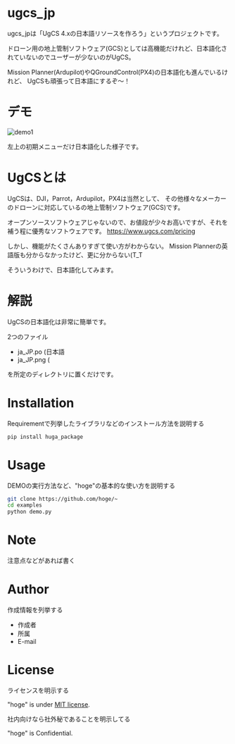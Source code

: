 
# ugcs_jp

ugcs_jpは「UgCS 4.xの日本語リソースを作ろう」というプロジェクトです。

ドローン用の地上管制ソフトウェア(GCS)としては高機能だけれど、日本語化されていないのでユーザーが少ないのがUgCS。

Mission Planner(Ardupilot)やQGroundControl(PX4)の日本語化も進んでいるけれど、
UgCSも頑張って日本語にするぞ～！
 
# デモ

![demo1](https://user-images.githubusercontent.com/55542434/97267392-70ecc880-186d-11eb-98fe-d8ff0804e023.png)

左上の初期メニューだけ日本語化した様子です。

# UgCSとは

UgCSは、DJI，Parrot，Ardupilot，PX4は当然として、
その他様々なメーカーのドローンに対応しているの地上管制ソフトウェア(GCS)です。

オープンソースソフトウェアじゃないので、お値段が少々お高いですが、それを補う程に優秀なソフトウェアです。
https://www.ugcs.com/pricing

しかし、機能がたくさんありすぎて使い方がわからない。
Mission Plannerの英語版も分からなかったけど、更に分からない(T_T

そういうわけで、日本語化してみます。

# 解説
 
UgCSの日本語化は非常に簡単です。

2つのファイル

* ja_JP.po  (日本語
* ja_JP.png (

を所定のディレクトリに置くだけです。

# Installation
 
Requirementで列挙したライブラリなどのインストール方法を説明する
 
```bash
pip install huga_package
```
 
# Usage
 
DEMOの実行方法など、"hoge"の基本的な使い方を説明する
 
```bash
git clone https://github.com/hoge/~
cd examples
python demo.py
```
 
# Note
 
注意点などがあれば書く
 
# Author
 
作成情報を列挙する
 
* 作成者
* 所属
* E-mail
 
# License
ライセンスを明示する
 
"hoge" is under [MIT license](https://en.wikipedia.org/wiki/MIT_License).
 
社内向けなら社外秘であることを明示してる
 
"hoge" is Confidential.
